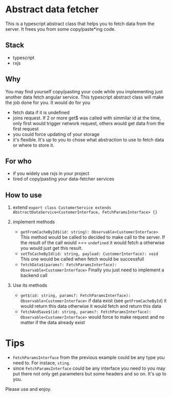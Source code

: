# Abstract data fetcher

This is a typescript abstract class that helps you to fetch data from the server. It frees you from some copy/paste*ing code.

## Stack
- typescript
- rxjs

## Why
You may find yourself copy/pasting your code while you implementing just another data fetch angular service. This typescript abstract class will make the job done for you. It would do for you

- fetch data if it is undefined
- joins request. If 2 or more get$ was called with simmilar id at the time, only first would trigger network request, others would get data from the first request
- you could force updating of your storage
- it's flexible. It's up to you to chose what abstraction to use to fetch data or where to store it.

## For who
- if you widely use rxjs in your project
- tired of copy/pasting your data-fetcher services 

## How to use
1. extend
`export class CustomerService extends AbstractDataService<CustomerInterface, FetchParamsInterface> {}`

2. implement methods
    - `getFromCacheById$(id: string): Observable<CustomerInterface>`
    This method would be called to decided to make call to the server. If the result of the call would === `undefined` it would fetch a otherwise you would just get this result.
    - `setToCacheById(id: string, payload: CustomerInterface): void`
    This one would be called when fetch would be successfull
    - `fetchData$(params?: FetchParamsInterface): Observable<CustomerInterface>`
    Finally you just need to implement a backend call

3. Use its methods
    - `get$(id: string, params?: FetchParamsInterface): Observable<CustomerInterface>` if data exist (see `getFromCacheById`) it would return this data otherwise it would fetch and return this data
    - `fetchAndSave$(id: string, params?: FetchParamsInterface): Observable<CustomerInterface>` would force to make request and no matter if the data already exist

# Tips
- `FetchParamsInterface` from the previous example could be any type you need to. For instace,  `sting`.
- since `FetchParamsInterface` could be any interface you need to you may put there not only get parameters but some headers and so on. It's up to you.

Please use and enjoy.
